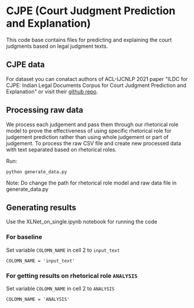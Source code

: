 # CJPE (Court Judgment Prediction and Explanation)

This code base contains files for predicting and explaining the court judgments based on legal judgment texts.

## CJPE data

For dataset you can conatact authors of ACL-IJCNLP 2021 paper "ILDC for CJPE: Indian Legal Documents Corpus for Court
Judgment Prediction and Explanation" or visit their [github repo](https://github.com/Exploration-Lab/CJPE).

## Processing raw data

We process each judgement and pass them through our rhetorical role model to prove the effectiveness of using specific
rhetorical role for judgement prediction rather than using whole judgement or part of judgement. To process the raw CSV
file and create new processed data with text separated based on rhetorical roles.

Run:

```
python generate_data.py
```

Note: Do change the path for rhetorical role model and raw data file in generate_data.py

## Generating results

Use the XLNet_on_single.ipynb notebook for running the code

### For baseline

Set variable ```COLOMN_NAME``` in cell 2 to ```input_text```

```
COLOMN_NAME = 'input_text'
```

### For getting results on rhetorical role ```ANALYSIS```

Set variable ```COLOMN_NAME``` in cell 2 to ```ANALYSIS```

```
COLOMN_NAME = 'ANALYSIS'
```
